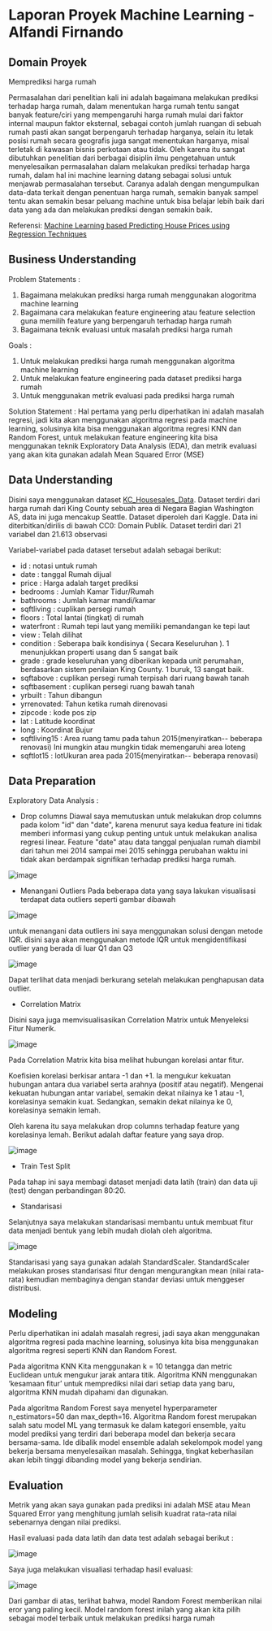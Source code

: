 # Laporan Proyek Machine Learning - Alfandi Firnando

## Domain Proyek

Memprediksi harga rumah

Permasalahan dari penelitian kali ini adalah bagaimana melakukan prediksi terhadap harga rumah, dalam menentukan harga rumah tentu sangat banyak feature/ciri yang mempengaruhi harga rumah mulai dari faktor internal maupun faktor eksternal, sebagai contoh jumlah ruangan di sebuah rumah pasti akan sangat berpengaruh terhadap harganya, selain itu letak posisi rumah secara geografis juga sangat menentukan harganya, misal terletak di kawasan bisnis perkotaan atau tidak. Oleh karena itu sangat dibutuhkan penelitian dari berbagai disiplin ilmu pengetahuan untuk menyelesaikan permasalahan dalam melakukan prediksi terhadap harga rumah, dalam hal ini machine learning datang sebagai solusi untuk menjawab permasalahan tersebut. Caranya adalah dengan mengumpulkan data-data terkait dengan penentuan harga rumah, semakin banyak sampel tentu akan semakin besar peluang machine untuk bisa belajar lebih baik dari data yang ada dan melakukan prediksi dengan semakin baik.

Referensi: [Machine Learning based Predicting House Prices using Regression Techniques](https://ieeexplore.ieee.org/abstract/document/9074952)

## Business Understanding

Problem Statements :
1. Bagaimana melakukan prediksi harga rumah menggunakan alogoritma machine learning
2. Bagaimana cara melakukan feature engineering atau feature selection guna memilih feature yang berpengaruh terhadap harga rumah
3. Bagaimana teknik evaluasi untuk masalah prediksi harga rumah

Goals :
1. Untuk melakukan prediksi harga rumah menggunakan algoritma machine learning
2. Untuk melakukan feature engineering pada dataset prediksi harga rumah
3. Untuk menggunakan metrik evaluasi pada prediksi harga rumah

Solution Statement : Hal pertama yang perlu diperhatikan ini adalah masalah regresi, jadi kita akan menggunakan algoritma regresi pada machine learning, solusinya kita bisa menggunakan algoritma regresi KNN dan Random Forest, untuk melakukan feature engineering kita bisa menggunakan teknik Exploratory Data Analysis (EDA), dan metrik evaluasi yang akan kita gunakan adalah Mean Squared Error (MSE)

## Data Understanding

Disini saya menggunakan dataset [KC_Housesales_Data](https://www.kaggle.com/swathiachath/kc-housesales-data).
Dataset terdiri dari harga rumah dari King County sebuah area di Negara Bagian Washington AS, data ini juga mencakup Seattle. Dataset diperoleh dari Kaggle. Data ini diterbitkan/dirilis di bawah CC0: Domain Publik. Dataset terdiri dari 21 variabel dan 21.613 observasi

Variabel-variabel pada dataset tersebut adalah sebagai berikut:
- id : notasi untuk rumah
- date : tanggal Rumah dijual
- price : Harga adalah target prediksi
- bedrooms : Jumlah Kamar Tidur/Rumah
- bathrooms : Jumlah kamar mandi/kamar
- sqftliving : cuplikan persegi rumah
- floors : Total lantai (tingkat) di rumah
- waterfront : Rumah tepi laut yang memiliki pemandangan ke tepi laut
- view : Telah dilihat
- condition :  Seberapa baik kondisinya ( Secara Keseluruhan ). 1 menunjukkan properti usang dan 5 sangat baik
- grade : grade keseluruhan yang diberikan kepada unit perumahan, berdasarkan sistem penilaian King County. 1 buruk, 13 sangat baik.
- sqftabove : cuplikan persegi rumah terpisah dari ruang bawah tanah
- sqftbasement :  cuplikan persegi ruang bawah tanah
- yrbuilt : Tahun dibangun 
- yrrenovated: Tahun ketika rumah direnovasi
- zipcode : kode pos zip
- lat : Latitude koordinat
- long : Koordinat Bujur
- sqftliving15 : Area ruang tamu pada tahun 2015(menyiratkan-- beberapa renovasi) Ini mungkin atau mungkin tidak memengaruhi area loteng
- sqftlot15 : lotUkuran area pada 2015(menyiratkan-- beberapa renovasi)

## Data Preparation

Exploratory Data Analysis : 

- Drop columns
Diawal saya memutuskan untuk melakukan drop columns pada kolom "id" dan "date", karena menurut saya kedua feature ini tidak memberi informasi yang cukup penting untuk untuk melakukan analisa regresi linear. Feature "date" atau data tanggal penjualan rumah diambil dari tahun mei 2014 sampai mei 2015 sehingga perubahan waktu ini tidak akan berdampak signifikan terhadap prediksi harga rumah.

![image](https://user-images.githubusercontent.com/50938896/156179844-783b1202-23f6-4693-9440-591b10ef68c2.png)

- Menangani Outliers
Pada beberapa data yang saya lakukan visualisasi terdapat data outliers seperti gambar dibawah

![image](https://user-images.githubusercontent.com/50938896/156042655-cfac108b-d244-455d-aa62-52d5a275e23d.png)

untuk menangani data outliers ini saya menggunakan solusi dengan metode IQR. disini saya akan menggunakan metode IQR untuk mengidentifikasi outlier yang berada di luar Q1 dan Q3

![image](https://user-images.githubusercontent.com/50938896/156042971-7d8319c7-e1f9-4a7e-a6d6-dabaf95a4914.png)

Dapat terlihat data menjadi berkurang setelah melakukan penghapusan data outlier.

- Correlation Matrix

Disini saya juga memvisualisasikan Correlation Matrix untuk Menyeleksi Fitur Numerik.

![image](https://user-images.githubusercontent.com/50938896/156177747-525a0c5a-d7af-4555-a6ac-b1bc67329a70.png)

Pada Correlation Matrix kita bisa melihat hubungan korelasi antar fitur. 

Koefisien korelasi berkisar antara -1 dan +1. Ia mengukur kekuatan hubungan antara dua variabel serta arahnya (positif atau negatif). Mengenai kekuatan hubungan antar variabel, semakin dekat nilainya ke 1 atau -1, korelasinya semakin kuat. Sedangkan, semakin dekat nilainya ke 0, korelasinya semakin lemah.

Oleh karena itu saya melakukan drop columns terhadap feature yang korelasinya lemah. Berikut adalah daftar feature yang saya drop.

![image](https://user-images.githubusercontent.com/50938896/156178411-bce53fdd-b3ad-42af-abe5-0888ff7de02c.png)

- Train Test Split

Pada tahap ini saya membagi dataset menjadi data latih (train) dan data uji (test) dengan perbandingan 80:20.

- Standarisasi

Selanjutnya saya melakukan standarisasi membantu untuk membuat fitur data menjadi bentuk yang lebih mudah diolah oleh algoritma.

![image](https://user-images.githubusercontent.com/50938896/156043819-1ce59b06-387a-46bf-8448-c67a24757793.png)

Standarisasi yang saya gunakan adalah StandardScaler. StandardScaler melakukan proses standarisasi fitur dengan mengurangkan mean (nilai rata-rata) kemudian membaginya dengan standar deviasi untuk menggeser distribusi.

## Modeling

Perlu diperhatikan ini adalah masalah regresi, jadi saya akan menggunakan algoritma regresi pada machine learning, solusinya kita bisa menggunakan algoritma regresi seperti KNN dan Random Forest. 

Pada algoritma KNN Kita menggunakan k = 10 tetangga dan metric Euclidean untuk mengukur jarak antara titik. Algoritma KNN menggunakan ‘kesamaan fitur’ untuk memprediksi nilai dari setiap data yang baru,  algoritma KNN mudah dipahami dan digunakan.

Pada algoritma Random Forest saya menyetel hyperparameter n_estimators=50 dan max_depth=16. Algoritma Random forest merupakan salah satu model ML yang termasuk ke dalam kategori ensemble, yaitu model prediksi yang terdiri dari beberapa model dan bekerja secara bersama-sama. Ide dibalik model ensemble adalah sekelompok model yang bekerja bersama menyelesaikan masalah. Sehingga, tingkat keberhasilan akan lebih tinggi dibanding model yang bekerja sendirian.

## Evaluation

Metrik yang akan saya gunakan pada prediksi ini adalah MSE atau Mean Squared Error yang menghitung jumlah selisih kuadrat rata-rata nilai sebenarnya dengan nilai prediksi.

Hasil evaluasi pada data latih dan data test adalah sebagai berikut :

![image](https://user-images.githubusercontent.com/50938896/156045496-a263ea2d-ec07-4faa-99c1-9fc8fc062f5a.png)

Saya juga melakukan visualiasi terhadap hasil evaluasi:

![image](https://user-images.githubusercontent.com/50938896/156045639-2f119dca-665b-4a36-8eda-494de2991603.png)

Dari gambar di atas, terlihat bahwa, model Random Forest memberikan nilai eror yang paling kecil. Model random forest inilah yang akan kita pilih sebagai model terbaik untuk melakukan prediksi harga rumah
